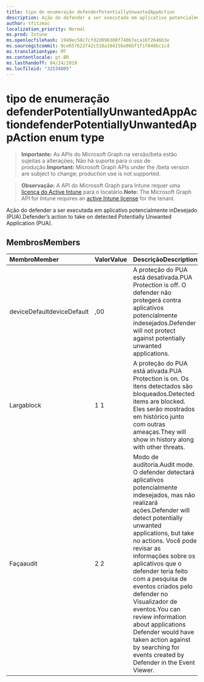 ```yaml
---
title: tipo de enumeração defenderPotentiallyUnwantedAppAction
description: Ação do defender a ser executada em aplicativo potencialmente inDesejado (PUA).
author: tfitzmac
localization_priority: Normal
ms.prod: Intune
ms.openlocfilehash: 1949ec58c7cfd2d896308f740b7eca16f2646b3e
ms.sourcegitcommit: 0ce657622f42c510a104156a96bf1f1f040bc1cd
ms.translationtype: MT
ms.contentlocale: pt-BR
ms.lasthandoff: 04/24/2019
ms.locfileid: "32534805"
---
```

# <a name="defenderpotentiallyunwantedappaction-enum-type"></a><span data-ttu-id="a89ef-103">tipo de enumeração defenderPotentiallyUnwantedAppAction</span><span class="sxs-lookup"><span data-stu-id="a89ef-103">defenderPotentiallyUnwantedAppAction enum type</span></span>

> <span data-ttu-id="a89ef-104">**Importante:** As APIs do Microsoft Graph na versão/beta estão sujeitas a alterações; Não há suporte para o uso de produção.</span><span class="sxs-lookup"><span data-stu-id="a89ef-104">**Important:** Microsoft Graph APIs under the /beta version are subject to change; production use is not supported.</span></span>

> <span data-ttu-id="a89ef-105">**Observação:** A API do Microsoft Graph para Intune requer uma [licença do Active Intune](https://go.microsoft.com/fwlink/?linkid=839381) para o locatário.</span><span class="sxs-lookup"><span data-stu-id="a89ef-105">**Note:** The Microsoft Graph API for Intune requires an [active Intune license](https://go.microsoft.com/fwlink/?linkid=839381) for the tenant.</span></span>

<span data-ttu-id="a89ef-106">Ação do defender a ser executada em aplicativo potencialmente inDesejado (PUA).</span><span class="sxs-lookup"><span data-stu-id="a89ef-106">Defender’s action to take on detected Potentially Unwanted Application (PUA).</span></span>

## <a name="members"></a><span data-ttu-id="a89ef-107">Membros</span><span class="sxs-lookup"><span data-stu-id="a89ef-107">Members</span></span>
|<span data-ttu-id="a89ef-108">Membro</span><span class="sxs-lookup"><span data-stu-id="a89ef-108">Member</span></span>|<span data-ttu-id="a89ef-109">Valor</span><span class="sxs-lookup"><span data-stu-id="a89ef-109">Value</span></span>|<span data-ttu-id="a89ef-110">Descrição</span><span class="sxs-lookup"><span data-stu-id="a89ef-110">Description</span></span>|
|:---|:---|:---|
|<span data-ttu-id="a89ef-111">deviceDefault</span><span class="sxs-lookup"><span data-stu-id="a89ef-111">deviceDefault</span></span>|<span data-ttu-id="a89ef-112">,0</span><span class="sxs-lookup"><span data-stu-id="a89ef-112">0</span></span>|<span data-ttu-id="a89ef-113">A proteção do PUA está desativada.</span><span class="sxs-lookup"><span data-stu-id="a89ef-113">PUA Protection is off.</span></span> <span data-ttu-id="a89ef-114">O defender não protegerá contra aplicativos potencialmente indesejados.</span><span class="sxs-lookup"><span data-stu-id="a89ef-114">Defender will not protect against potentially unwanted applications.</span></span>|
|<span data-ttu-id="a89ef-115">Larga</span><span class="sxs-lookup"><span data-stu-id="a89ef-115">block</span></span>|<span data-ttu-id="a89ef-116">1 </span><span class="sxs-lookup"><span data-stu-id="a89ef-116">1</span></span>|<span data-ttu-id="a89ef-117">A proteção do PUA está ativada.</span><span class="sxs-lookup"><span data-stu-id="a89ef-117">PUA Protection is on.</span></span> <span data-ttu-id="a89ef-118">Os itens detectados são bloqueados.</span><span class="sxs-lookup"><span data-stu-id="a89ef-118">Detected items are blocked.</span></span> <span data-ttu-id="a89ef-119">Eles serão mostrados em histórico junto com outras ameaças.</span><span class="sxs-lookup"><span data-stu-id="a89ef-119">They will show in history along with other threats.</span></span>|
|<span data-ttu-id="a89ef-120">Faça</span><span class="sxs-lookup"><span data-stu-id="a89ef-120">audit</span></span>|<span data-ttu-id="a89ef-121">2 </span><span class="sxs-lookup"><span data-stu-id="a89ef-121">2</span></span>|<span data-ttu-id="a89ef-122">Modo de auditoria.</span><span class="sxs-lookup"><span data-stu-id="a89ef-122">Audit mode.</span></span> <span data-ttu-id="a89ef-123">O defender detectará aplicativos potencialmente indesejados, mas não realizará ações.</span><span class="sxs-lookup"><span data-stu-id="a89ef-123">Defender will detect potentially unwanted applications, but take no actions.</span></span> <span data-ttu-id="a89ef-124">Você pode revisar as informações sobre os aplicativos que o defender teria feito com a pesquisa de eventos criados pelo defender no Visualizador de eventos.</span><span class="sxs-lookup"><span data-stu-id="a89ef-124">You can review information about applications Defender would have taken action against by searching for events created by Defender in the Event Viewer.</span></span>|





